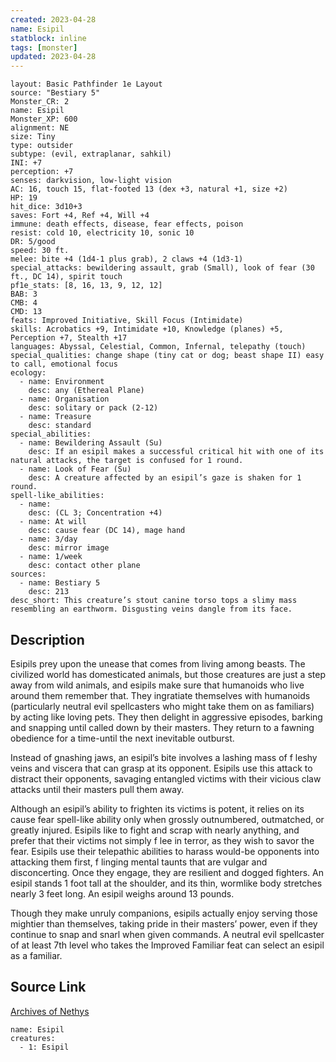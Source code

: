 ```yaml
---
created: 2023-04-28
name: Esipil
statblock: inline
tags: [monster]
updated: 2023-04-28
---
```

```statblock
layout: Basic Pathfinder 1e Layout
source: "Bestiary 5"
Monster_CR: 2
name: Esipil
Monster_XP: 600
alignment: NE
size: Tiny
type: outsider
subtype: (evil, extraplanar, sahkil)
INI: +7
perception: +7
senses: darkvision, low-light vision
AC: 16, touch 15, flat-footed 13 (dex +3, natural +1, size +2)
HP: 19
hit_dice: 3d10+3
saves: Fort +4, Ref +4, Will +4
immune: death effects, disease, fear effects, poison
resist: cold 10, electricity 10, sonic 10
DR: 5/good
speed: 30 ft.
melee: bite +4 (1d4-1 plus grab), 2 claws +4 (1d3-1)
special_attacks: bewildering assault, grab (Small), look of fear (30 ft., DC 14), spirit touch
pf1e_stats: [8, 16, 13, 9, 12, 12]
BAB: 3
CMB: 4
CMD: 13
feats: Improved Initiative, Skill Focus (Intimidate)
skills: Acrobatics +9, Intimidate +10, Knowledge (planes) +5, Perception +7, Stealth +17
languages: Abyssal, Celestial, Common, Infernal, telepathy (touch)
special_qualities: change shape (tiny cat or dog; beast shape II) easy to call, emotional focus
ecology:
  - name: Environment
    desc: any (Ethereal Plane)
  - name: Organisation
    desc: solitary or pack (2-12)
  - name: Treasure
    desc: standard
special_abilities:
  - name: Bewildering Assault (Su)
    desc: If an esipil makes a successful critical hit with one of its natural attacks, the target is confused for 1 round.
  - name: Look of Fear (Su)
    desc: A creature affected by an esipil’s gaze is shaken for 1 round.
spell-like_abilities:
  - name:
    desc: (CL 3; Concentration +4)
  - name: At will
    desc: cause fear (DC 14), mage hand
  - name: 3/day
    desc: mirror image
  - name: 1/week
    desc: contact other plane
sources:
  - name: Bestiary 5
    desc: 213
desc_short: This creature’s stout canine torso tops a slimy mass resembling an earthworm. Disgusting veins dangle from its face.
```
## Description
Esipils prey upon the unease that comes from living among beasts. The civilized world has domesticated animals, but those creatures are just a step away from wild animals, and esipils make sure that humanoids who live around them remember that. They ingratiate themselves with humanoids (particularly neutral evil spellcasters who might take them on as familiars) by acting like loving pets. They then delight in aggressive episodes, barking and snapping until called down by their masters. They return to a fawning obedience for a time-until the next inevitable outburst.

 Instead of gnashing jaws, an esipil’s bite involves a lashing mass of f leshy veins and viscera that can grasp at its opponent. Esipils use this attack to distract their opponents, savaging entangled victims with their vicious claw attacks until their masters pull them away.

 Although an esipil’s ability to frighten its victims is potent, it relies on its cause fear spell-like ability only when grossly outnumbered, outmatched, or greatly injured. Esipils like to fight and scrap with nearly anything, and prefer that their victims not simply f lee in terror, as they wish to savor the fear. Esipils use their telepathic abilities to harass would-be opponents into attacking them first, f linging mental taunts that are vulgar and disconcerting. Once they engage, they are resilient and dogged fighters. An esipil stands 1 foot tall at the shoulder, and its thin, wormlike body stretches nearly 3 feet long. An esipil weighs around 13 pounds.

 Though they make unruly companions, esipils actually enjoy serving those mightier than themselves, taking pride in their masters’ power, even if they continue to snap and snarl when given commands. A neutral evil spellcaster of at least 7th level who takes the Improved Familiar feat can select an esipil as a familiar.
## Source Link
[Archives of Nethys](https://aonprd.com/MonsterDisplay.aspx?ItemName=Esipil)
```encounter-table
name: Esipil
creatures:
  - 1: Esipil
```
